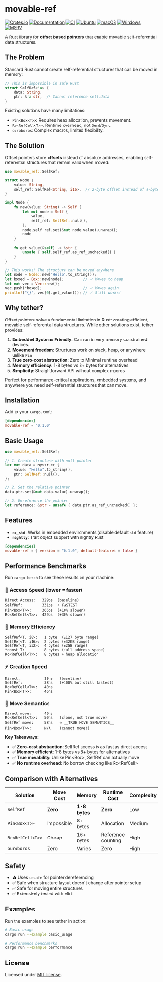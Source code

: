# movable-ref

[![Crates.io](https://img.shields.io/crates/v/movable-ref.svg)](https://crates.io/crates/movable-ref)
[![Documentation](https://docs.rs/movable-ref/badge.svg)](https://docs.rs/movable-ref)
[![CI](https://github.com/engali94/movable-ref/workflows/CI/badge.svg)](https://github.com/engali94/movable-ref/actions)
[![Ubuntu](https://img.shields.io/github/actions/workflow/status/engali94/movable-ref/ci.yml?branch=main&label=Ubuntu&logo=ubuntu)](https://github.com/engali94/movable-ref/actions)
[![macOS](https://img.shields.io/github/actions/workflow/status/engali94/movable-ref/ci.yml?branch=main&label=macOS&logo=apple)](https://github.com/engali94/movable-ref/actions)
[![Windows](https://img.shields.io/github/actions/workflow/status/engali94/movable-ref/ci.yml?branch=main&label=Windows&logo=windows)](https://github.com/engali94/movable-ref/actions)
[![MSRV](https://img.shields.io/badge/MSRV-1.70+-blue.svg)](https://github.com/engali94/movable-ref/actions)

A Rust library for **offset based pointers** that enable movable self-referential data structures.


## The Problem

Standard Rust cannot create self-referential structures that can be moved in memory:

```rust
// This is impossible in safe Rust
struct SelfRef<'a> {
    data: String,
    ptr: &'a str,  // Cannot reference self.data
}
```

Existing solutions have many limitations:
- `Pin<Box<T>>`: Requires heap allocation, prevents movement.
- `Rc<RefCell<T>>`: Runtime overhead, not `Send`/`Sync`
- `ouroboros`: Complex macros, limited flexibility.

## The Solution

Offset pointers store **offsets** instead of absolute addresses, enabling self-referential structures that remain valid when moved:

```rust
use movable_ref::SelfRef;

struct Node {
    value: String,
    self_ref: SelfRef<String, i16>,  // 2-byte offset instead of 8-byte pointer
}

impl Node {
    fn new(value: String) -> Self {
        let mut node = Self {
            value,
            self_ref: SelfRef::null(),
        };
        node.self_ref.set(&mut node.value).unwrap();
        node
    }
    
    fn get_value(&self) -> &str {
        unsafe { self.self_ref.as_ref_unchecked() }
    }
}

// This works! The structure can be moved anywhere
let node = Node::new("Hello".to_string());
let boxed = Box::new(node);         // ✓ Moves to heap
let mut vec = Vec::new();
vec.push(*boxed);                   // ✓ Moves again
println!("{}", vec[0].get_value()); // ✓ Still works!
```

## Why tether?

Offset pointers solve a fundamental limitation in Rust: creating efficient, movable self-referential data structures. While other solutions exist, tether provides:

1. **Embedded Systems Friendly**: Can run in very memory constrained devices. 
2. **Movement freedom**: Structures work on stack, heap, or anywhere unlike `Pin`
3. **True zero-cost abstraction**: Zero to Minimal runtime overhead
4. **Memory efficiency**: 1-8 bytes vs 8+ bytes for alternatives  
5. **Simplicity**: Straightforward API without complex macros

Perfect for performance-critical applications, embedded systems, and anywhere you need self-referential structures that can move.

## Installation

Add to your `Cargo.toml`:

```toml
[dependencies]
movable-ref = "0.1.0"
```

## Basic Usage

```rust
use movable_ref::SelfRef;

// 1. Create structure with null pointer
let mut data = MyStruct {
    value: "Hello".to_string(),
    ptr: SelfRef::null(),
};

// 2. Set the relative pointer
data.ptr.set(&mut data.value).unwrap();

// 3. Dereference the pointer
let reference: &str = unsafe { data.ptr.as_ref_unchecked() };
```

## Features

- **`no_std`**: Works in embedded environments (disable default `std` feature)
- **`nightly`**: Trait object support with nightly Rust

```toml
[dependencies]
movable-ref = { version = "0.1.0", default-features = false }
```
## Performance Benchmarks

Run `cargo bench` to see these results on your machine:

### 🚀 **Access Speed** (lower = faster)
```
Direct Access:   329ps  (baseline)
SelfRef:         331ps  ⭐ FASTEST
Pin<Box<T>>:     365ps  (+10% slower)
Rc<RefCell<T>>:  429ps  (+30% slower)
```

### 💾 **Memory Efficiency**
```
SelfRef<T, i8>:   1 byte  (±127 byte range)
SelfRef<T, i16>:  2 bytes (±32KB range)  
SelfRef<T, i32>:  4 bytes (±2GB range)
*const T:         8 bytes (full address space)
Rc<RefCell<T>>:   8 bytes + heap allocation
```

### ⚡ **Creation Speed**
```
Direct:           19ns   (baseline)
SelfRef:          38ns   (+100% but still fastest)
Rc<RefCell<T>>:   40ns   
Pin<Box<T>>:      46ns   
```

### 🔄 **Move Semantics**
```
Direct move:      49ns   
Rc<RefCell<T>>:   50ns   (clone, not true move)
SelfRef move:     58ns   ⭐ __TRUE MOVE SEMANTICS__
Pin<Box<T>>:      N/A    (cannot move!)
```

**Key Takeaways:**
- ✅ **Zero-cost abstraction**: SelfRef access is as fast as direct access
- ✅ **Memory efficient**: 1-8 bytes vs 8+ bytes for alternatives
- ✅ **True movability**: Unlike Pin<Box<T>>, SelfRef can actually move
- ✅ **No runtime overhead**: No borrow checking like Rc<RefCell<T>>


## Comparison with Alternatives

| Solution | Move Cost | Memory | Runtime Cost | Complexity |
|----------|-----------|---------|--------------|------------|
| `SelfRef` | **Zero** | **1-8 bytes** | **Zero** | Low |
| `Pin<Box<T>>` | Impossible | 8+ bytes | Allocation | Medium |
| `Rc<RefCell<T>>` | Cheap | 16+ bytes | Reference counting | High |
| `ouroboros` | Zero | Varies | Zero | High |

## Safety

- ⚠️ Uses `unsafe` for pointer dereferencing
- ✅ Safe when structure layout doesn't change after pointer setup
- ✅ Safe for moving entire structures
- ✅ Extensively tested with Miri

## Examples

Run the examples to see tether in action:

```bash
# Basic usage
cargo run --example basic_usage

# Performance benchmarks
cargo run --example performance
```

## License

Licensed under [MIT license](LICENSE-MIT).
